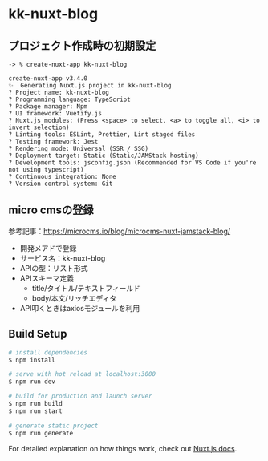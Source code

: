 # kk-nuxt-blog

## プロジェクト作成時の初期設定
```
-> % create-nuxt-app kk-nuxt-blog

create-nuxt-app v3.4.0
✨  Generating Nuxt.js project in kk-nuxt-blog
? Project name: kk-nuxt-blog
? Programming language: TypeScript
? Package manager: Npm
? UI framework: Vuetify.js
? Nuxt.js modules: (Press <space> to select, <a> to toggle all, <i> to invert selection)
? Linting tools: ESLint, Prettier, Lint staged files
? Testing framework: Jest
? Rendering mode: Universal (SSR / SSG)
? Deployment target: Static (Static/JAMStack hosting)
? Development tools: jsconfig.json (Recommended for VS Code if you're not using typescript)
? Continuous integration: None
? Version control system: Git
```

## micro cmsの登録
参考記事：https://microcms.io/blog/microcms-nuxt-jamstack-blog/
- 開発メアドで登録
- サービス名：kk-nuxt-blog
- APIの型：リスト形式
- APIスキーマ定義
   - title/タイトル/テキストフィールド
   - body/本文/リッチエディタ
- API叩くときはaxiosモジュールを利用

## Build Setup

```bash
# install dependencies
$ npm install

# serve with hot reload at localhost:3000
$ npm run dev

# build for production and launch server
$ npm run build
$ npm run start

# generate static project
$ npm run generate
```

For detailed explanation on how things work, check out [Nuxt.js docs](https://nuxtjs.org).
